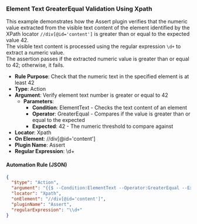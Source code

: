 ### Element Text GreaterEqual Validation Using Xpath

This example demonstrates how the Assert plugin verifies that the numeric value extracted from the visible text content of the element identified by the XPath locator `//div[@id='content']` is greater than or equal to the expected value 42.  
The visible text content is processed using the regular expression `\d+` to extract a numeric value.  
The assertion passes if the extracted numeric value is greater than or equal to 42; otherwise, it fails.

- **Rule Purpose**: Check that the numeric text in the specified element is at least 42  
- **Type**: Action  
- **Argument**: Verify element text number is greater or equal to 42  
  - **Parameters**:  
    - **Condition**: ElementText - Checks the text content of an element  
    - **Operator**: GreaterEqual - Compares if the value is greater than or equal to the expected  
    - **Expected**: 42 - The numeric threshold to compare against  
- **Locator**: Xpath  
- **On Element**: //div[@id='content']  
- **Plugin Name**: Assert  
- **Regular Expression**: \d+

#### Automation Rule (JSON)

```json
{
  "$type": "Action",
  "argument": "{{$ --Condition:ElementText --Operator:GreaterEqual --Expected:42}}",
  "locator": "Xpath",
  "onElement": "//div[@id='content']",
  "pluginName": "Assert",
  "regularExpression": "\\d+"
}
```
